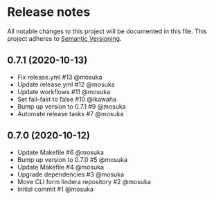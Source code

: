 # Release notes
All notable changes to this project will be documented in this file.
This project adheres to [Semantic Versioning](http://semver.org/).

## 0.7.1 (2020-10-13)
- Fix release.yml #13 @mosuka
- Update release.yml #12 @mosuka
- Update workflows #11 @mosuka
- Set fail-fast to false #10 @ikawaha
- Bump up version to 0.7.1 #9 @mosuka
- Automate release tasks #7 @mosuka 

## 0.7.0 (2020-10-12)
- Update Makefile #6 @mosuka
- Bump up version to 0.7.0 #5 @mosuka
- Update Makefile #4 @mosuka
- Upgrade dependencies #3 @mosuka
- Move CLI form lindera repository #2 @mosuka
- Initial commit #1 @mosuka
